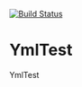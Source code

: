 [![Build Status](https://travis-ci.org/naivehhr/YmlTest.svg?branch=master)](https://travis-ci.org/naivehhr/YmlTest)
# YmlTest
YmlTest
